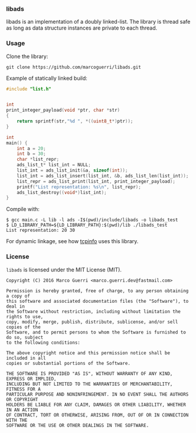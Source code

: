 ### libads
libads is an implementation of a doubly linked-list. The library is thread safe as long as data structure instances are private to each
thread.

### Usage
Clone the library:
```
git clone https://github.com/marcoguerri/libads.git
```

Example of statically linked build:

```C
#include "list.h"


int
print_integer_payload(void *ptr, char *str)
{
    return sprintf(str,"%d ", *((uint8_t*)ptr));
}

int
main() {
    int a = 20;
    int b = 30;
    char *list_repr;
    ads_list_t* list_int = NULL;
    list_int = ads_list_init(&a, sizeof(int));
    list_int = ads_list_insert(list_int, &b, ads_list_len(list_int));
    list_repr = ads_list_print(list_int, print_integer_payload);
    printf("List representation: %s\n", list_repr);
    ads_list_destroy((void*)list_int);
}
```

Compile with:
```
$ gcc main.c -L lib -l ads -I$(pwd)/include/libads -o libads_test
$ LD_LIBRARY_PATH=${LD_LIBRARY_PATH}:$(pwd)/lib ./libads_test 
List representation: 20 30
```

For dynamic linkage, see how [tcpinfo](https://github.com/marcoguerri/tcpinfo) uses this library.



### License
`libads` is licensed under the MIT License (MIT).

```
Copyright (C) 2016 Marco Guerri <marco.guerri.dev@fastmail.com>

Permission is hereby granted, free of charge, to any person obtaining a copy of 
this software and associated documentation files (the "Software"), to deal in 
the Software without restriction, including without limitation the rights to use, 
copy, modify, merge, publish, distribute, sublicense, and/or sell copies of the 
Software, and to permit persons to whom the Software is furnished to do so, subject
to the following conditions:

The above copyright notice and this permission notice shall be included in all 
copies or substantial portions of the Software.

THE SOFTWARE IS PROVIDED "AS IS", WITHOUT WARRANTY OF ANY KIND, EXPRESS OR IMPLIED, 
INCLUDING BUT NOT LIMITED TO THE WARRANTIES OF MERCHANTABILITY, FITNESS FOR A 
PARTICULAR PURPOSE AND NONINFRINGEMENT. IN NO EVENT SHALL THE AUTHORS OR COPYRIGHT 
HOLDERS BE LIABLE FOR ANY CLAIM, DAMAGES OR OTHER LIABILITY, WHETHER IN AN ACTION 
OF CONTRACT, TORT OR OTHERWISE, ARISING FROM, OUT OF OR IN CONNECTION WITH THE 
SOFTWARE OR THE USE OR OTHER DEALINGS IN THE SOFTWARE.
```
